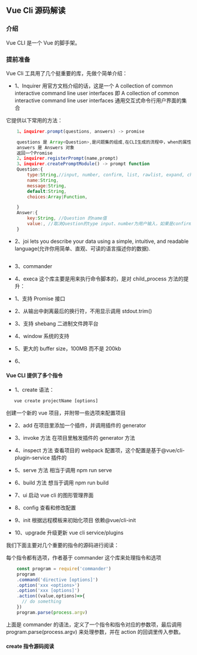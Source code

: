 ## Vue Cli 源码解读 <!-- {docsify-ignore} -->

### 介绍

Vue CLI 是一个 Vue 的脚手架。

### 提前准备

Vue Cli 工具用了几个挺重要的库，先做个简单介绍：

- 1、Inquirer
  用官方文档介绍的话，这是一个 A collection of common interactive command line user interfaces 即
  A collection of common interactive command line user interfaces
  通用交互式命令行用户界面的集合

它提供以下常用的方法：

```Javascript
    1、inquirer.prompt(questions, answers) -> promise

    questions 是 Array<Question>,是问题集的组成,在CLI生成的流程中，when的属性是用来根据之前的answers来控制某个问题是否要问的
    answers 是 Answers 对象
    返回一个Promise
    2、inquirer.registerPrompt(name,prompt)
    3、inquirer.createPromptModule() -> prompt function
    Question:{
        type:String,//input, number, confirm, list, rawlist, expand, checkbox, password, editor
        name:String,
        message:String,
        default:String,
        choices:Array|Function,

    }
    Answer:{
        key:String, //Question 的name值
        value:, //取决Question的type input、number为用户输入，如果是confirm为boolean，如果是list、rawlist 为用户选择的值
    }
```

- 2、joi
  lets you describe your data using a simple, intuitive, and readable language(允许你用简单、直观、可读的语言描述你的数据).

  ```Javascript

  ```

- 3、commander

- 4、execa
  这个库主要是用来执行命令脚本的，是对 child_process 方法的提升：
- 1、支持 Promise 接口
- 2、从输出中剥离最后的换行符，不用显示调用 stdout.trim()
- 3、支持 shebang 二进制文件跨平台
- 4、window 系统的支持
- 5、更大的 buffer size，100MB 而不是 200kb
- 6、

#### Vue CLI 提供了多个指令

- 1、create
  语法：

```Javascript
   vue create projectName [options]
```

创建一个新的 vue 项目，并附带一些选项来配置项目

- 2、add
  在项目里添加一个插件，并调用插件的 generator

- 3、invoke 方法
  在项目里触发插件的 generator 方法

- 4、inspect 方法
  查看项目的 webpack 配置项，这个配置是基于@vue/cli-plugin-service 插件的

- 5、serve 方法
  相当于调用 npm run serve

- 6、build 方法
  想当于调用 npm run build

- 7、ui 启动 vue cli 的图形管理界面

- 8、config
  查看和修改配置

- 9、init 根据远程模板来初始化项目 依赖@vue/cli-init

- 10、upgrade 升级更新 vue cli service/plugins

我们下面主要对几个重要的指令的源码进行阅读：

每个指令都有选项，作者基于 commander 这个库来处理指令和选项

```Javascript
    const program = require('commander')
    program
    .command('directive [options]')
    .option('xxx <options>')
    .option('xxx [options]')
    .action((value,options)=>{
      // do something
    })
    program.parse(process.argv)
```

上面是 commander 的语法，定义了一个指令和指令对应的参数项，最后调用 program.parse(process.argv) 来处理参数，并在 action 的回调里传入参数。

#### create 指令源码阅读
